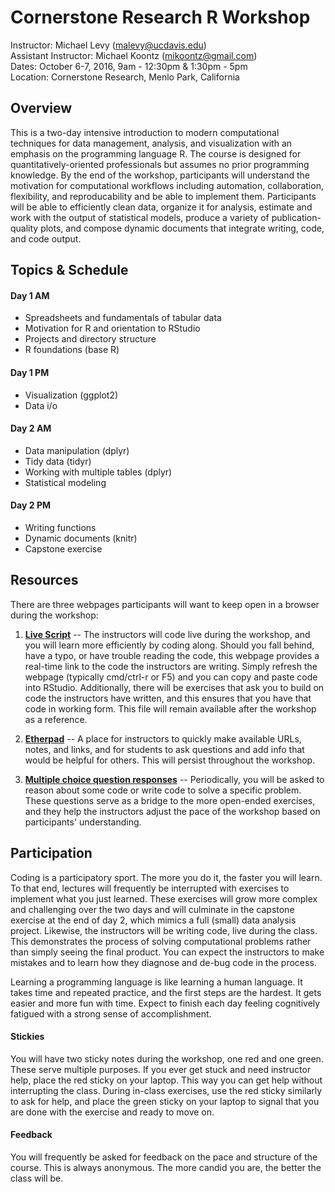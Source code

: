 # Cornerstone Research R Workshop

Instructor: Michael Levy (malevy@ucdavis.edu)  
Assistant Instructor: Michael Koontz (mikoontz@gmail.com)  
Dates: October 6-7, 2016, 9am - 12:30pm & 1:30pm - 5pm  
Location: Cornerstone Research, Menlo Park, California

## Overview

This is a two-day intensive introduction to modern computational techniques for data management, analysis, and visualization with an emphasis on the programming language R. The course is designed for quantitatively-oriented professionals but assumes no prior programming knowledge. By the end of the workshop, participants will understand the motivation for computational workflows including automation, collaboration, flexibility, and reproducability and be able to implement them. Participants will be able to efficiently clean data, organize it for analysis, estimate and work with the output of statistical models, produce a variety of publication-quality plots, and compose dynamic documents that integrate writing, code, and code output. 

## Topics & Schedule

#### Day 1 AM

- Spreadsheets and fundamentals of tabular data
- Motivation for R and orientation to RStudio
- Projects and directory structure
- R foundations (base R)

#### Day 1 PM

- Visualization (ggplot2)
- Data i/o

#### Day 2 AM

- Data manipulation (dplyr)
- Tidy data (tidyr)
- Working with multiple tables (dplyr)
- Statistical modeling

#### Day 2 PM 

- Writing functions
- Dynamic documents (knitr)
- Capstone exercise


## Resources

There are three webpages participants will want to keep open in a browser during the workshop:

1. [**Live Script**](https://dl.dropboxusercontent.com/s/984522cetf3ejyb/LiveScript.R) -- The instructors will code live during the workshop, and you will learn more efficiently by coding along. Should you fall behind, have a typo, or have trouble reading the code, this webpage provides a real-time link to the code the instructors are writing. Simply refresh the webpage (typically cmd/ctrl-r or F5) and you can copy and paste code into RStudio. Additionally, there will be exercises that ask you to build on code the instructors have written, and this ensures that you have that code in working form. This file will remain available after the workshop as a reference.

1. [**Etherpad**](https://etherpad.wikimedia.org/p/CSR_R_Workshop) -- A place for instructors to quickly make available URLs, notes, and links, and for students to ask questions and add info that would be helpful for others. This will persist throughout the workshop.

1. [**Multiple choice question responses**](https://goo.gl/forms/9oxNlcxHRKg6GkNG3) -- Periodically, you will be asked to reason about some code or write code to solve a specific problem. These questions serve as a bridge to the more open-ended exercises, and they help the instructors adjust the pace of the workshop based on participants' understanding.

## Participation

Coding is a participatory sport. The more you do it, the faster you will learn. To that end, lectures will frequently be interrupted with exercises to implement what you just learned. These exercises will grow more complex and challenging over the two days and will culminate in the capstone exercise at the end of day 2, which mimics a full (small) data analysis project. Likewise, the instructors will be writing code, live during the class. This demonstrates the process of solving computational problems rather than simply seeing the final product. You can expect the instructors to make mistakes and to learn how they diagnose and de-bug code in the process. 

Learning a programming language is like learning a human language. It takes time and repeated practice, and the first steps are the hardest. It gets easier and more fun with time. Expect to finish each day feeling cognitively fatigued with a strong sense of accomplishment. 

#### Stickies

You will have two sticky notes during the workshop, one red and one green. These serve multiple purposes. If you ever get stuck and need instructor help, place the red sticky on your laptop. This way you can get help without interrupting the class. During in-class exercises, use the red sticky similarly to ask for help, and place the green sticky on your laptop to signal that you are done with the exercise and ready to move on.

#### Feedback

You will frequently be asked for feedback on the pace and structure of the course. This is always anonymous. The more candid you are, the better the class will be.
